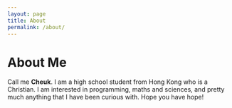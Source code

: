 ```yaml
---
layout: page
title: About
permalink: /about/
---
```


About Me
========

Call me **Cheuk**. I am a high school student from Hong Kong who is a Christian. I am interested in
programming, maths and sciences, and pretty much anything that I have been curious with. Hope you
have hope!

